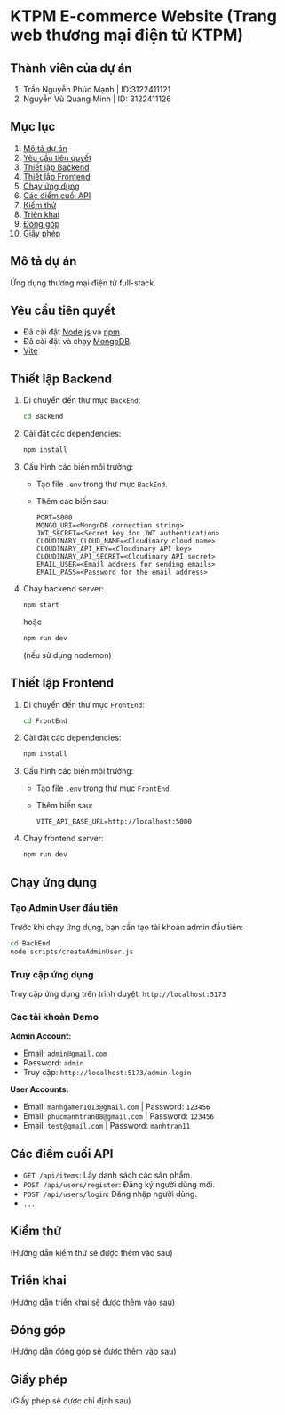# KTPM E-commerce Website (Trang web thương mại điện tử KTPM)

## Thành viên của dự án

1.  Trần Nguyễn Phúc Mạnh | ID:3122411121
2. Nguyễn Vũ Quang Minh | ID: 3122411126
## Mục lục

1.  [Mô tả dự án](#mô-tả-dự-án)
2.  [Yêu cầu tiên quyết](#yêu-cầu-tiên-quyết)
3.  [Thiết lập Backend](#thiết-lập-backend)
4.  [Thiết lập Frontend](#thiết-lập-frontend)
5.  [Chạy ứng dụng](#chạy-ứng-dụng)
6.  [Các điểm cuối API](#các-điểm-cuối-api)
7.  [Kiểm thử](#kiểm-thử)
8.  [Triển khai](#triển-khai)
9.  [Đóng góp](#đóng-góp)
10. [Giấy phép](#giấy-phép)

## Mô tả dự án

Ứng dụng thương mại điện tử full-stack.

## Yêu cầu tiên quyết

*   Đã cài đặt [Node.js](https://nodejs.org/) và [npm](https://www.npmjs.com/).
*   Đã cài đặt và chạy [MongoDB](https://www.mongodb.com/).
*   [Vite](https://vitejs.dev/)

## Thiết lập Backend

1.  Di chuyển đến thư mục `BackEnd`:

    ```bash
    cd BackEnd
    ```
2.  Cài đặt các dependencies:

    ```bash
    npm install
    ```
3.  Cấu hình các biến môi trường:

    *   Tạo file `.env` trong thư mục `BackEnd`.
    *   Thêm các biến sau:

        ```
        PORT=5000
        MONGO_URI=<MongoDB connection string>
        JWT_SECRET=<Secret key for JWT authentication>
        CLOUDINARY_CLOUD_NAME=<Cloudinary cloud name>
        CLOUDINARY_API_KEY=<Cloudinary API key>
        CLOUDINARY_API_SECRET=<Cloudinary API secret>
        EMAIL_USER=<Email address for sending emails>
        EMAIL_PASS=<Password for the email address>
        ```

4.  Chạy backend server:

    ```bash
    npm start
    ```

    hoặc

    ```bash
    npm run dev
    ```

    (nếu sử dụng nodemon)

## Thiết lập Frontend

1.  Di chuyển đến thư mục `FrontEnd`:

    ```bash
    cd FrontEnd
    ```
2.  Cài đặt các dependencies:

    ```bash
    npm install
    ```
3.  Cấu hình các biến môi trường:

    *   Tạo file `.env` trong thư mục `FrontEnd`.
    *   Thêm biến sau:

        ```
        VITE_API_BASE_URL=http://localhost:5000
        ```

4.  Chạy frontend server:

    ```bash
    npm run dev
    ```

## Chạy ứng dụng

### Tạo Admin User đầu tiên

Trước khi chạy ứng dụng, bạn cần tạo tài khoản admin đầu tiên:

```bash
cd BackEnd
node scripts/createAdminUser.js
```

### Truy cập ứng dụng

Truy cập ứng dụng trên trình duyệt: `http://localhost:5173`

### Các tài khoản Demo

**Admin Account:**
- Email: `admin@gmail.com`
- Password: `admin`
- Truy cập: `http://localhost:5173/admin-login`

**User Accounts:**
- Email: `manhgamer1013@gmail.com` | Password: `123456`
- Email: `phucmanhtran08@gmail.com` | Password: `123456`  
- Email: `test@gmail.com` | Password: `manhtran11`


## Các điểm cuối API

*   `GET /api/items`: Lấy danh sách các sản phẩm.
*   `POST /api/users/register`: Đăng ký người dùng mới.
*   `POST /api/users/login`: Đăng nhập người dùng.
*   `...`
## Kiểm thử

(Hướng dẫn kiểm thử sẽ được thêm vào sau)

## Triển khai

(Hướng dẫn triển khai sẽ được thêm vào sau)

## Đóng góp

(Hướng dẫn đóng góp sẽ được thêm vào sau)

## Giấy phép

(Giấy phép sẽ được chỉ định sau)
